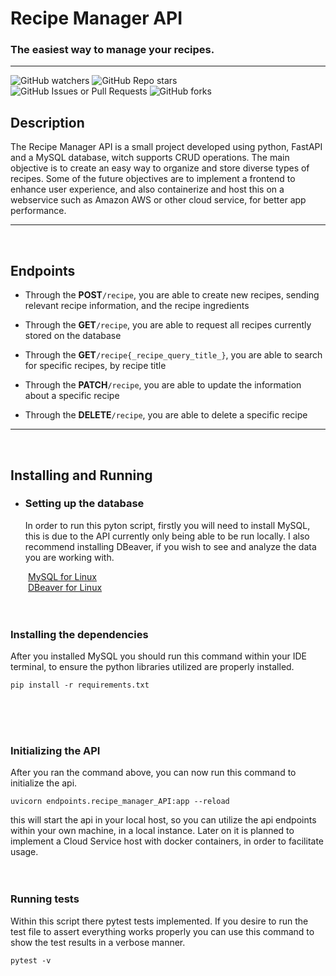 
# Recipe Manager API
### The easiest way to manage your recipes.

---
![GitHub watchers](https://img.shields.io/github/watchers/MarsTwelve/Recipe_Manager_API)
![GitHub Repo stars](https://img.shields.io/github/stars/MarsTwelve/Recipe_Manager_API)<br>
![GitHub Issues or Pull Requests](https://img.shields.io/github/issues/MarsTwelve/Recipe_Manager_API?style=flat-square&labelColor=2a3439)
![GitHub forks](https://img.shields.io/github/forks/MarsTwelve/Recipe_Manager_API?style=flat-square&labelColor=2a3439)

## Description
The Recipe Manager API is a small project developed using python, FastAPI and a MySQL
database, witch supports CRUD operations. The main objective is to create an easy way to
organize and store diverse types of recipes. Some of the future objectives are to implement
a frontend to enhance user experience, and also containerize and host this on a webservice such as
Amazon AWS or other cloud service, for better app performance.
<br />

---
<br />

## Endpoints
- Through the **POST**`/recipe`, you are able to create new recipes, sending relevant recipe information, and the recipe ingredients


- Through the **GET**`/recipe`,  you are able to request all recipes currently stored on the database


- Through the **GET**`/recipe{_recipe_query_title_}`, you are able to search for specific recipes, by recipe title


- Through the **PATCH**`/recipe`, you are able to update the information about a specific recipe


- Through the **DELETE**`/recipe`, you are able to delete a specific recipe

---
<br />

## Installing and Running
- ### Setting up the database
    In order to run this pyton script, firstly you will need to install MySQL, this is due to the
    API currently only being able to be run locally. I also recommend installing DBeaver, if you wish
    to see and analyze the data you are working with.<br>
	
&emsp;&emsp;[MySQL for Linux](https://dev.mysql.com/downloads/)<br>
&emsp;&emsp;[DBeaver for Linux](https://dbeaver.io/download/)<br>
<br />
<br />

### Installing the dependencies
After you installed MySQL you should run this command within your IDE terminal, to ensure the python libraries utilized
are properly installed.
<br />

```
pip install -r requirements.txt
```
<br />
<br />
<br />

### Initializing the API
After you ran the command above, you can now run this command to initialize the api.<br>
```
uvicorn endpoints.recipe_manager_API:app --reload
```
this will start the api in your local host, so you can utilize the api endpoints within your own machine, in a local instance.
Later on it is planned to implement a Cloud Service host with docker containers, in order to facilitate usage.
<br />
<br />
<br />

### Running tests
Within this script there pytest tests implemented. If you desire to run the test file to assert everything works
properly you can use this command to show the test results in a verbose manner.
```
pytest -v
```
